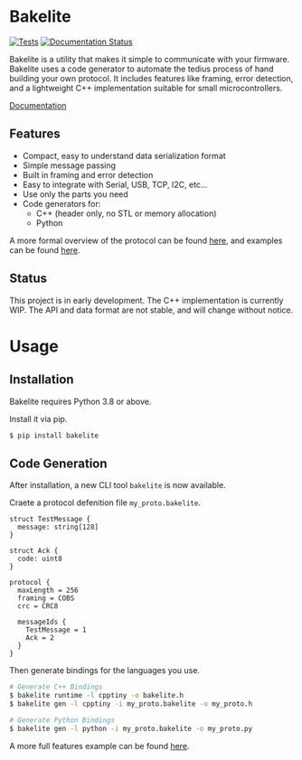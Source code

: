 # Bakelite

[![Tests](https://github.com/brendan0powers/bakelite/actions/workflows/test.yaml/badge.svg)](https://github.com/brendan0powers/bakelite/actions/workflows/test.yaml)
[![Documentation Status](https://readthedocs.org/projects/bakelite/badge/?version=latest)](https://bakelite.readthedocs.io/en/latest/?badge=latest)

Bakelite is a utility that makes it simple to communicate with your firmware.
Bakelite uses a code generator to automate the tedius process of hand building your own protocol.
It includes features like framing, error detection, and a lightweight C++ implementation suitable for small microcontrollers.

[Documentation](https://bakelite.readthedocs.io/en/latest/)

## Features
* Compact, easy to understand data serialization format
* Simple message passing
* Built in framing and error detection
* Easy to integrate with Serial, USB, TCP, I2C, etc...
* Use only the parts you need
* Code generators for:
    * C++ (header only, no STL or memory allocation)
    * Python

A more formal overview of the protocol can be found
[here](./docs/protocol.md), and examples can be found [here](./examples).

## Status
This project is in early development. The C++ implementation is currently WIP.
The API and data format are not stable, and will change without notice.

# Usage

## Installation

Bakelite requires Python 3.8 or above.

Install it via pip.
```bash
$ pip install bakelite
```

## Code Generation

After installation, a new CLI tool `bakelite` is now available.

Craete a protocol defenition file `my_proto.bakelite`.
```text
struct TestMessage {
  message: string[128]
}

struct Ack {
  code: uint8
}

protocol {
  maxLength = 256
  framing = COBS
  crc = CRC8

  messageIds {
    TestMessage = 1
    Ack = 2
  }
}
```

Then generate bindings for the languages you use.

```bash
# Generate C++ Bindings
$ bakelite runtime -l cpptiny -o bakelite.h
$ bakelite gen -l cpptiny -i my_proto.bakelite -o my_proto.h

# Generate Python Bindings
$ bakelite gen -l python -i my_proto.bakelite -o my_proto.py
```

A more full features example can be found [here](./examples/arduino).
